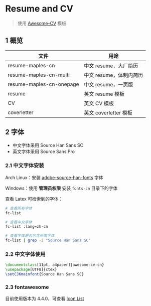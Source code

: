 # Resume and CV

> 使用 [Awesome-CV](https://github.com/posquit0/Awesome-CV) 模板

## 1 概览

| 文件                      | 用途                    |
| ------------------------ | ----------------------- |
| resume-maples-cn         | 中文 resume，大厂简历   |
| resume-maples-cn-multi   | 中文 resume，体制内简历 |
| resume-maples-cn-onepage | 中文 resume，一页版     |
| resume                   | 英文 resume 模板        |
| CV                       | 英文 CV 模板            |
| coverletter              | 英文 coverletter 模板   |

## 2 字体

- 中文字体采用 Source Han Sans SC 
- 英文字体采用 Source Sans Pro

### 2.1 中文字体安装

Arch Linux：安装 [adobe-source-han-fonts](https://aur.archlinux.org/packages/adobe-source-han-fonts) 字体

Windows：使用 **管理员权限** 安装 `fonts-cn` 目录下的字体

查看 Latex 可检索到的字体：

```bash
# 查看所有字体
fc-list

# 查看中文字体
fc-list :lang=zh-cn

# 查看字体是否包含所需字体
fc-list | grep -i "Source Han Sans SC"
```

### 2.2 中文字体使用

```tex
\documentclass[11pt, a4paper]{awesome-cv-cn}
\usepackage[UTF8]{ctex}
\setCJKmainfont{Source Han Sans SC}
```

### 2.3 fontawesome

目前使用版本为 4.4.0，可查看 [Icon List](https://fontawesome.com/v4/icons/)
